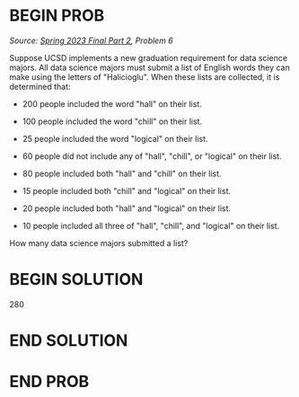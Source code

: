 # BEGIN PROB

<i>Source: [Spring 2023 Final Part 2](../sp23-final-pt2/index.html), Problem 6</i>

Suppose UCSD implements a new graduation requirement for
data science majors. All data science majors must submit a list of
English words they can make using the letters of "Halicioglu". When
these lists are collected, it is determined that:

-   200 people included the word "hall" on their list.

-   100 people included the word "chill" on their list.

-   25 people included the word "logical" on their list.

-   60 people did not include any of "hall", "chill", or "logical" on
    their list.

-   80 people included both "hall" and "chill" on their list.

-   15 people included both "chill" and "logical" on their list.

-   20 people included both "hall" and "logical" on their list.

-   10 people included all three of "hall", "chill", and "logical" on
    their list.

How many data science majors submitted a list?

# BEGIN SOLUTION

280

# END SOLUTION

# END PROB